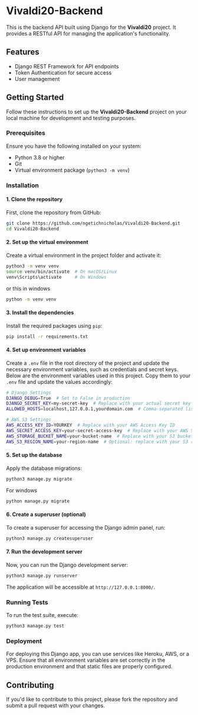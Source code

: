 # Vivaldi20-Backend

This is the backend API built using Django for the **Vivaldi20** project. It provides a RESTful API for managing the application's functionality.

## Features

- Django REST Framework for API endpoints
- Token Authentication for secure access
- User management

## Getting Started

Follow these instructions to set up the **Vivaldi20-Backend** project on your local machine for development and testing purposes.

### Prerequisites

Ensure you have the following installed on your system:

- Python 3.8 or higher
- Git
- Virtual environment package (`python3 -m venv`)

### Installation

#### 1. Clone the repository

First, clone the repository from GitHub:

```bash
git clone https://github.com/ngetichnicholas/Vivaldi20-Backend.git
cd Vivaldi20-Backend
```

#### 2. Set up the virtual environment

Create a virtual environment in the project folder and activate it:

```bash
python3 -m venv venv
source venv/bin/activate  # On macOS/Linux
venv\Scripts\activate     # On Windows
```
or this in windows
```bash
python -m venv venv
```

#### 3. Install the dependencies

Install the required packages using `pip`:

```bash
pip install -r requirements.txt
```

#### 4. Set up environment variables

Create a `.env` file in the root directory of the project and update the necessary environment variables, such as credentials and secret keys. Below are the environment variables used in this project. Copy them to your `.env` file and update the values accordingly:

```bash
# Django Settings
DJANGO_DEBUG=True  # Set to False in production
DJANGO_SECRET_KEY=my-secret-key  # Replace with your actual secret key
ALLOWED_HOSTS=localhost,127.0.0.1,yourdomain.com  # Comma-separated list of allowed hosts

# AWS S3 Settings
AWS_ACCESS_KEY_ID=YOURKEY  # Replace with your AWS Access Key ID
AWS_SECRET_ACCESS_KEY=your-secret-access-key  # Replace with your AWS Secret Access Key
AWS_STORAGE_BUCKET_NAME=your-bucket-name  # Replace with your S3 bucket name
AWS_S3_REGION_NAME=your-region-name  # Optional: replace with your S3 region, e.g., us-east-1
```

#### 5. Set up the database

Apply the database migrations:

```bash
python3 manage.py migrate
```
For windows 
```bash
python manage.py migrate
```

#### 6. Create a superuser (optional)

To create a superuser for accessing the Django admin panel, run:

```bash
python3 manage.py createsuperuser
```

#### 7. Run the development server

Now, you can run the Django development server:

```bash
python3 manage.py runserver
```

The application will be accessible at `http://127.0.0.1:8000/`.

### Running Tests

To run the test suite, execute:

```bash
python3 manage.py test
```

### Deployment

For deploying this Django app, you can use services like Heroku, AWS, or a VPS. Ensure that all environment variables are set correctly in the production environment and that static files are properly configured.

## Contributing

If you'd like to contribute to this project, please fork the repository and submit a pull request with your changes.
